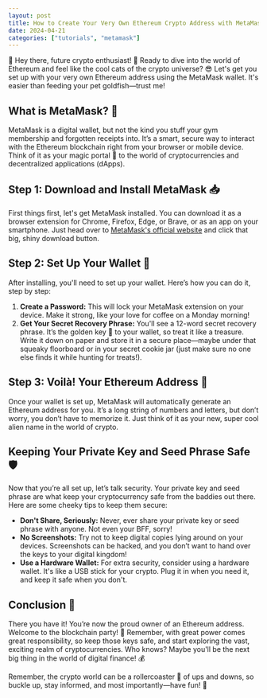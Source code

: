 ```yaml
---
layout: post
title: How to Create Your Very Own Ethereum Crypto Address with MetaMask
date: 2024-04-21
categories: ["tutorials", "metamask"]
---
```

🚀 Hey there, future crypto enthusiast! 🌟 Ready to dive into the world of Ethereum and feel like the cool cats of the crypto universe? 😎 Let's get you set up with your very own Ethereum address using the MetaMask wallet. It's easier than feeding your pet goldfish—trust me!

## What is MetaMask? 🦊

MetaMask is a digital wallet, but not the kind you stuff your gym membership and forgotten receipts into. It’s a smart, secure way to interact with the Ethereum blockchain right from your browser or mobile device. Think of it as your magic portal 🚪 to the world of cryptocurrencies and decentralized applications (dApps).

## Step 1: Download and Install MetaMask 📥

First things first, let's get MetaMask installed. You can download it as a browser extension for Chrome, Firefox, Edge, or Brave, or as an app on your smartphone. Just head over to [MetaMask's official website](https://metamask.io/) and click that big, shiny download button.

## Step 2: Set Up Your Wallet 🔑

After installing, you'll need to set up your wallet. Here’s how you can do it, step by step:

1. **Create a Password:** This will lock your MetaMask extension on your device. Make it strong, like your love for coffee on a Monday morning!
2. **Get Your Secret Recovery Phrase:** You'll see a 12-word secret recovery phrase. It’s the golden key 🔑 to your wallet, so treat it like a treasure. Write it down on paper and store it in a secure place—maybe under that squeaky floorboard or in your secret cookie jar (just make sure no one else finds it while hunting for treats!).

## Step 3: Voilà! Your Ethereum Address 🎉

Once your wallet is set up, MetaMask will automatically generate an Ethereum address for you. It’s a long string of numbers and letters, but don’t worry, you don’t have to memorize it. Just think of it as your new, super cool alien name in the world of crypto.

## Keeping Your Private Key and Seed Phrase Safe 🛡️

Now that you’re all set up, let’s talk security. Your private key and seed phrase are what keep your cryptocurrency safe from the baddies out there. Here are some cheeky tips to keep them secure:

- **Don't Share, Seriously:** Never, ever share your private key or seed phrase with anyone. Not even your BFF, sorry!
- **No Screenshots:** Try not to keep digital copies lying around on your devices. Screenshots can be hacked, and you don’t want to hand over the keys to your digital kingdom!
- **Use a Hardware Wallet:** For extra security, consider using a hardware wallet. It's like a USB stick for your crypto. Plug it in when you need it, and keep it safe when you don't.

## Conclusion 🌈

There you have it! You’re now the proud owner of an Ethereum address. Welcome to the blockchain party! 🎈 Remember, with great power comes great responsibility, so keep those keys safe, and start exploring the vast, exciting realm of cryptocurrencies. Who knows? Maybe you'll be the next big thing in the world of digital finance! 💰

Remember, the crypto world can be a rollercoaster 🎢 of ups and downs, so buckle up, stay informed, and most importantly—have fun! 🎉
